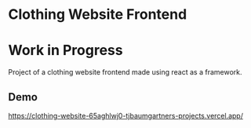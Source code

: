 
# Clothing Website Frontend
# Work in Progress
Project of a clothing website frontend made using react as a framework.

## Demo

https://clothing-website-65aghlwj0-tjbaumgartners-projects.vercel.app/
